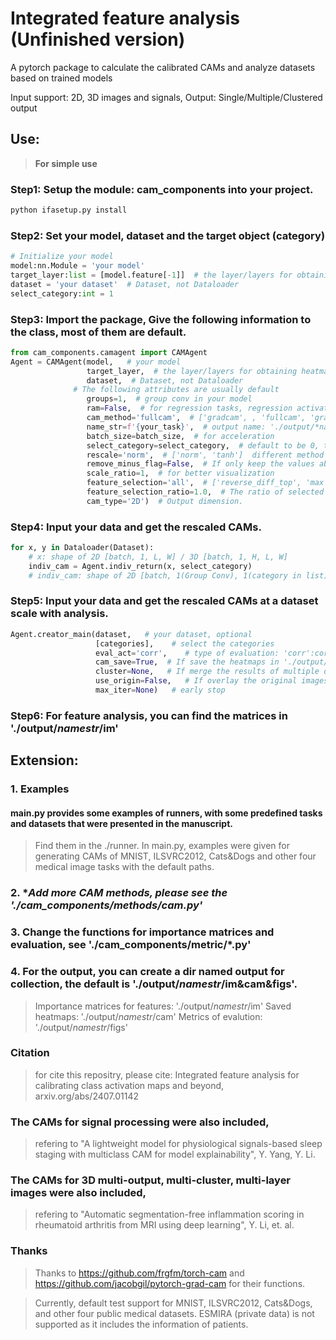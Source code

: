 # Integrated feature analysis (Unfinished version)

<p > A pytorch package to calculate the calibrated CAMs and analyze datasets based on trained models  </p>
<p > Input support: 2D, 3D images and signals, Output: Single/Multiple/Clustered output </p>



## Use:
> **For simple use**
### Step1: Setup the module: cam_components into your project.
```bash
python ifasetup.py install
```

### Step2: Set your model, dataset and the target object (category)
```python
# Initialize your model
model:nn.Module = 'your model'
target_layer:list = [model.feature[-1]]  # the layer/layers for obtaining heatmaps
dataset = 'your dataset'  # Dataset, not Dataloader
select_category:int = 1
```

### Step3: Import the package, Give the following information to the class, most of them are default.
```python
from cam_components.camagent import CAMAgent
Agent = CAMAgent(model,   # your model
                 target_layer,  # the layer/layers for obtaining heatmaps
                 dataset,  # Dataset, not Dataloader
              # The following attributes are usually default
                 groups=1,  # group conv in your model
                 ram=False,  # for regression tasks, regression activation mapping
                 cam_method='fullcam',  # ['gradcam', , 'fullcam', 'gradcampp', 'xgradcam', ... ] more in './cam_components/methods/*cam.py'
                 name_str=f'{your_task}',  # output name: './output/*namestr*/im'
                 batch_size=batch_size,  # for acceleration
                 select_category=select_category,  # default to be 0, the target category in your task
                 rescale='norm',  # ['norm', 'tanh']  different method for calibration and rescaling
                 remove_minus_flag=False,  # If only keep the values above 0 in orginal weighted heatmaps
                 scale_ratio=1,  # for better visualization
                 feature_selection='all',  # ['reverse_diff_top', 'max', 'top', 'diff_top', 'freq', 'index', 'all'] if select features for visualization
                 feature_selection_ratio=1.0,  # The ratio of selected features/all features
                 cam_type='2D')  # Output dimension.
```

### Step4: Input your data and get the rescaled CAMs.
```python
for x, y in Dataloader(Dataset):
    # x: shape of 2D [batch, 1, L, W] / 3D [batch, 1, H, L, W]
    indiv_cam = Agent.indiv_return(x, select_category)
    # indiv_cam: shape of 2D [batch, 1(Group Conv), 1(category in list), L, W] / 3D [batch, 1(Group Conv), 1(category in list), H, L, W]
```
### Step5: Input your data and get the rescaled CAMs at a dataset scale with analysis.
```python
Agent.creator_main(dataset,   # your dataset, optional
                   [categories],    # select the categories
                   eval_act='corr',    # type of evaluation: 'corr':correlation, 'basic':mask-based evaluation, 'corr_logit':correlation base on logits
                   cam_save=True,  # If save the heatmaps in './output/*namestr*/cam'
                   cluster=None,   # If merge the results of multiple outputs
                   use_origin=False,   # If overlay the original images and the heatmaps
                   max_iter=None)   # early stop
```

### Step6: For feature analysis, you can find the matrices in './output/*namestr*/im'

## Extension:
### 1. Examples
#### main.py provides some examples of runners, with some predefined tasks and datasets that were presented in the manuscript.
> Find them in the ./runner.
> In main.py, examples were given for generating CAMs of MNIST, ILSVRC2012, Cats&Dogs and other four medical image tasks with the default paths.

### 2. **Add more CAM methods, please see the './cam_components/methods/*cam.py'**

### 3. **Change the functions for importance matrices and evaluation, see './cam_components/metric/*.py'**

### 4. For the output, you can create a dir named output for collection, the default is './output/*namestr*/im&cam&figs'.
> Importance matrices for features: './output/*namestr*/im'
> Saved heatmaps: './output/*namestr*/cam'
> Metrics of evalution: './output/*namestr*/figs'


### Citation
> for cite this repositry, please cite: Integrated feature analysis for calibrating class activation maps and beyond, arxiv.org/abs/2407.01142

### The CAMs for signal processing were also included, 
> refering to "A lightweight model for physiological signals-based sleep staging with multiclass CAM for model explainability", Y. Yang, Y. Li.

### The CAMs for 3D multi-output, multi-cluster, multi-layer images were also included,
> refering to "Automatic segmentation-free inflammation scoring in rheumatoid arthritis from MRI using deep learning", Y. Li, et. al.

### Thanks
> Thanks to https://github.com/frgfm/torch-cam and https://github.com/jacobgil/pytorch-grad-cam for their functions.

> Currently, default test support for MNIST, ILSVRC2012, Cats&Dogs, and other four public medical datasets. ESMIRA (private data) is not supported as it includes the information of patients.

